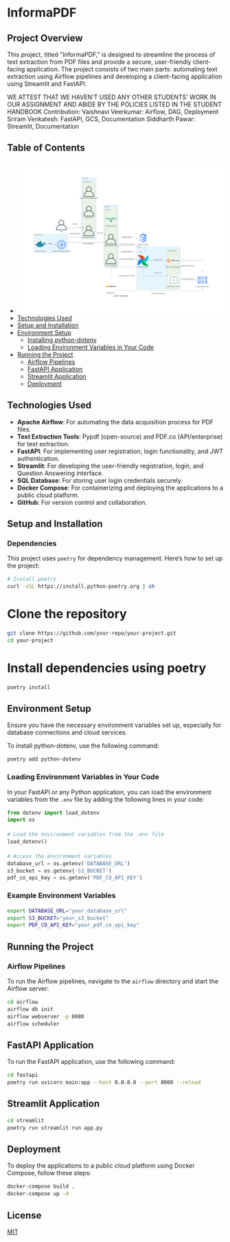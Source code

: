 # InformaPDF

## Project Overview

This project, titled "InformaPDF," is designed to streamline the process of text extraction from PDF files and provide a secure, user-friendly client-facing application. The project consists of two main parts: automating text extraction using Airflow pipelines and developing a client-facing application using Streamlit and FastAPI.

WE ATTEST THAT WE HAVEN'T USED ANY OTHER STUDENTS' WORK IN OUR ASSIGNMENT AND ABIDE BY THE POLICIES LISTED IN THE STUDENT HANDBOOK
Contribution: 
Vaishnavi Veerkumar: Airflow, DAG, Deployment
Sriram Venkatesh: FastAPI, GCS, Documentation
Siddharth Pawar: Streamlit, Documentation

## Table of Contents
- ![Project Architecture](Diagrams/system_architecture.png)
- [Technologies Used](#technologies-used)
- [Setup and Installation](#setup-and-installation)
- [Environment Setup](#environment-setup)
  - [Installing python-dotenv](#installing-python-dotenv)
  - [Loading Environment Variables in Your Code](#loading-environment-variables-in-your-code)
- [Running the Project](#running-the-project)
  - [Airflow Pipelines](#airflow-pipelines)
  - [FastAPI Application](#fastapi-application)
  - [Streamlit Application](#streamlit-application)
  - [Deployment](#deployment)

## Technologies Used

- **Apache Airflow**: For automating the data acquisition process for PDF files.
- **Text Extraction Tools**: Pypdf (open-source) and PDF.co (API/enterprise) for text extraction.
- **FastAPI**: For implementing user registration, login functionality, and JWT authentication.
- **Streamlit**: For developing the user-friendly registration, login, and Question Answering interface.
- **SQL Database**: For storing user login credentials securely.
- **Docker Compose**: For containerizing and deploying the applications to a public cloud platform.
- **GitHub**: For version control and collaboration.

## Setup and Installation

### Dependencies

This project uses `poetry` for dependency management. Here’s how to set up the project:

```bash
# Install poetry
curl -sSL https://install.python-poetry.org | sh
```

# Clone the repository
```bash
git clone https://github.com/your-repo/your-project.git
cd your-project
```

# Install dependencies using poetry
```bash
poetry install
```

## Environment Setup
Ensure you have the necessary environment variables set up, especially for database connections and cloud services.

To install python-dotenv, use the following command:
```bash
poetry add python-dotenv
```

### Loading Environment Variables in Your Code

In your FastAPI or any Python application, you can load the environment variables from the `.env` file by adding the following lines in your code:

```python
from dotenv import load_dotenv
import os

# Load the environment variables from the .env file
load_dotenv()

# Access the environment variables
database_url = os.getenv('DATABASE_URL')
s3_bucket = os.getenv('S3_BUCKET')
pdf_co_api_key = os.getenv('PDF_CO_API_KEY')
```

### Example Environment Variables

```bash
export DATABASE_URL="your_database_url"
export S3_BUCKET="your_s3_bucket"
export PDF_CO_API_KEY="your_pdf_co_api_key"
```

## Running the Project

### Airflow Pipelines
To run the Airflow pipelines, navigate to the `airflow` directory and start the Airflow server:

```bash
cd airflow
airflow db init
airflow webserver -p 8080
airflow scheduler
```

## FastAPI Application

To run the FastAPI application, use the following command:

```bash
cd fastapi
poetry run uvicorn main:app --host 0.0.0.0 --port 8000 --reload
```

## Streamlit Application
```bash
cd streamlit
poetry run streamlit run app.py
```

## Deployment

To deploy the applications to a public cloud platform using Docker Compose, follow these steps:

```bash
docker-compose build .
docker-compose up -d
```


## License

[MIT](https://choosealicense.com/licenses/mit/)
